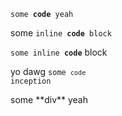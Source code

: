 <code>some **code** yeah</code>

some <code>inline **code** block</code>

<code>some inline **code**</code> block

yo dawg <code start="true">some <code start="false">code</code> inception</code>

<div>some **div** yeah</div>
